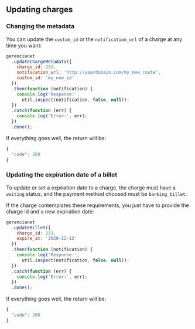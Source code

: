 ## Updating charges

### Changing the metadata

You can update the `custom_id` or the `notification_url` of a charge at any time you want:

```js
gerencianet
  .updateChargeMetadata({
    charge_id: 233,
    notification_url: 'http://yourdomain.com/my_new_route',
    custom_id: 'my_new_id'
  })
  .then(function (notification) {
    console.log('Response:',
      util.inspect(notification, false, null));
  })
  .catch(function (err) {
    console.log('Error:', err);
  })
  .done();
```

If everything goes well, the return will be:

```js
{
  "code": 200
}
```

### Updating the expiration date of a billet

To update or set a expiration date to a charge, the charge must have a `waiting` status, and the payment method choosed must be `banking_billet`.

If the charge contemplates these requirements, you just have to provide the charge id and a new expiration date:

```js
gerencianet
  .updateBillet({
    charge_id: 233,
    expire_at: '2020-12-12'
  })
  .then(function (notification) {
    console.log('Response:',
      util.inspect(notification, false, null));
  })
  .catch(function (err) {
    console.log('Error:', err);
  })
  .done();
```

If everything goes well, the return will be:

```js
{
  "code": 200
}
```
